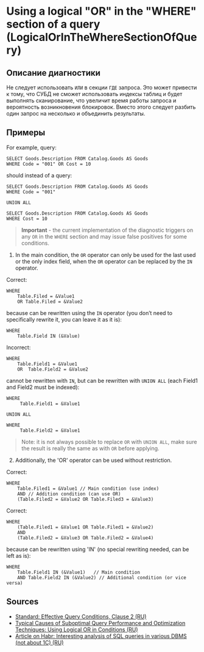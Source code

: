 # Using a logical "OR" in the "WHERE" section of a query (LogicalOrInTheWhereSectionOfQuery)

<!-- Блоки выше заполняются автоматически, не трогать -->
## Описание диагностики
<!-- Описание диагностики заполняется вручную. Необходимо понятным языком описать смысл и схему работу -->
Не следует использовать `ИЛИ` в секции `ГДЕ` запроса. Это может привести к тому, что СУБД не сможет использовать 
индексы таблиц и будет выполнять сканирование, что увеличит время работы запроса и вероятность возникновения блокировок. 
Вместо этого следует разбить один запрос на несколько и объединить результаты.

## Примеры
<!-- В данном разделе приводятся примеры, на которые диагностика срабатывает, а также можно привести пример, как можно исправить ситуацию -->

For example, query:

```bsl
SELECT Goods.Description FROM Catalog.Goods AS Goods 
WHERE Code = "001" OR Cost = 10
```

should instead of a query:

```bsl
SELECT Goods.Description FROM Catalog.Goods AS Goods 
WHERE Code = "001" 

UNION ALL

SELECT Goods.Description FROM Catalog.Goods AS Goods 
WHERE Cost = 10

```

>**Important** - the current implementation of the diagnostic triggers on any `OR` in the `WHERE` section and may issue false positives for some conditions.

1) In the main condition, the `OR` operator can only be used for the last used or the only index field, when the `OR` operator can be replaced by the `IN` operator.

Correct:

```bsl
WHERE
    Table.Filed = &Value1
    OR Table.Filed = &Value2
```

because can be rewritten using the `IN` operator (you don’t need to specifically rewrite it, you can leave it as it is):

```bsl
WHERE
    Table.Field IN (&Value)
```

Incorrect:

```bsl
WHERE
    Table.Field1 = &Value1
    OR  Table.Field2 = &Value2
```

cannot be rewritten with `IN`, but can be rewritten with `UNION ALL` (each Field1 and Field2 must be indexed):

```bsl
WHERE
     Table.Field1 = &Value1

UNION ALL

WHERE
     Table.Field2 = &Value1
```

>Note: it is not always possible to replace `OR` with `UNION ALL`, make sure the result is really the same as with `OR` before applying.

2) Additionally, the 'OR' operator can be used without restriction.

Correct:

```bsl
WHERE
    Table.Filed1 = &Value1 // Main condition (use index)
    AND // Addition condition (can use OR)
    (Table.Filed2 = &Value2 OR Table.Filed3 = &Value3)
```

Correct:

```bsl
WHERE
    (Table.Filed1 = &Value1 OR Table.Filed1 = &Value2)
    AND
    (Table.Filed2 = &Value3 OR Table.Filed2 = &Value4)
```

because can be rewritten using 'IN' (no special rewriting needed, can be left as is):

```bsl
WHERE
    Table.Field1 IN (&Value1)   // Main condition
    AND Table.Field2 IN (&Value2) // Additional condition (or vice versa)
```

## Sources
<!-- Необходимо указывать ссылки на все источники, из которых почерпнута информация для создания диагностики -->

- [Standard: Effective Query Conditions, Clause 2 (RU)](https://its.1c.ru/db/v8std/content/658/hdoc)
- [Typical Causes of Suboptimal Query Performance and Optimization Techniques: Using Logical OR in Conditions (RU)](https://its.1c.ru/db/content/metod8dev/src/developers/scalability/standards/i8105842.htm#or)
- [Article on Habr: Interesting analysis of SQL queries in various DBMS (not about 1C) (RU)](https://m.habr.com/ru/company/lsfusion/blog/463095/)
